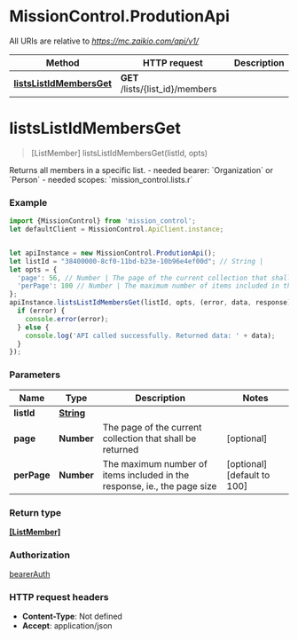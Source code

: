 # MissionControl.ProdutionApi

All URIs are relative to *https://mc.zaikio.com/api/v1/*

Method | HTTP request | Description
------------- | ------------- | -------------
[**listsListIdMembersGet**](ProdutionApi.md#listsListIdMembersGet) | **GET** /lists/{list_id}/members | 

<a name="listsListIdMembersGet"></a>
# **listsListIdMembersGet**
> [ListMember] listsListIdMembersGet(listId, opts)



Returns all members in a specific list. - needed bearer: &#x60;Organization&#x60; or &#x60;Person&#x60; - needed scopes: &#x60;mission_control.lists.r&#x60;

### Example
```javascript
import {MissionControl} from 'mission_control';
let defaultClient = MissionControl.ApiClient.instance;


let apiInstance = new MissionControl.ProdutionApi();
let listId = "38400000-8cf0-11bd-b23e-10b96e4ef00d"; // String | 
let opts = { 
  'page': 56, // Number | The page of the current collection that shall be returned
  'perPage': 100 // Number | The maximum number of items included in the response, ie., the page size
};
apiInstance.listsListIdMembersGet(listId, opts, (error, data, response) => {
  if (error) {
    console.error(error);
  } else {
    console.log('API called successfully. Returned data: ' + data);
  }
});
```

### Parameters

Name | Type | Description  | Notes
------------- | ------------- | ------------- | -------------
 **listId** | [**String**](.md)|  | 
 **page** | **Number**| The page of the current collection that shall be returned | [optional] 
 **perPage** | **Number**| The maximum number of items included in the response, ie., the page size | [optional] [default to 100]

### Return type

[**[ListMember]**](ListMember.md)

### Authorization

[bearerAuth](../README.md#bearerAuth)

### HTTP request headers

 - **Content-Type**: Not defined
 - **Accept**: application/json

